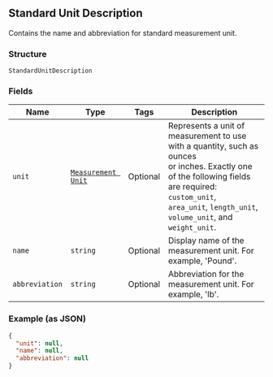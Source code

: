 ## Standard Unit Description

Contains the name and abbreviation for standard measurement unit.

### Structure

`StandardUnitDescription`

### Fields

| Name | Type | Tags | Description |
|  --- | --- | --- | --- |
| `unit` | [`Measurement Unit`](/doc/models/measurement-unit.md) | Optional | Represents a unit of measurement to use with a quantity, such as ounces<br>or inches. Exactly one of the following fields are required: `custom_unit`,<br>`area_unit`, `length_unit`, `volume_unit`, and `weight_unit`. |
| `name` | `string` | Optional | Display name of the measurement unit. For example, 'Pound'. |
| `abbreviation` | `string` | Optional | Abbreviation for the measurement unit. For example, 'lb'. |

### Example (as JSON)

```json
{
  "unit": null,
  "name": null,
  "abbreviation": null
}
```

